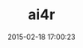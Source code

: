 ---
layout: post
title:  "ai4r"
repo:   "SergioFierens/ai4r"
date:   2015-02-18 17:00:23
gemurl: http://www.ai4r.org
---